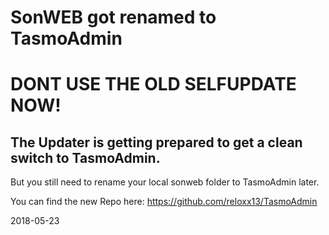 # SonWEB got renamed to TasmoAdmin


# DONT USE THE OLD SELFUPDATE NOW!
## The Updater is getting prepared to get a clean switch to TasmoAdmin.

But you still need to rename your local sonweb folder to TasmoAdmin later.


You can find the new Repo here: https://github.com/reloxx13/TasmoAdmin



2018-05-23


